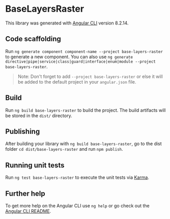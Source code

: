 # BaseLayersRaster

This library was generated with [Angular CLI](https://github.com/angular/angular-cli) version 8.2.14.

## Code scaffolding

Run `ng generate component component-name --project base-layers-raster` to generate a new component. You can also use `ng generate directive|pipe|service|class|guard|interface|enum|module --project base-layers-raster`.
> Note: Don't forget to add `--project base-layers-raster` or else it will be added to the default project in your `angular.json` file. 

## Build

Run `ng build base-layers-raster` to build the project. The build artifacts will be stored in the `dist/` directory.

## Publishing

After building your library with `ng build base-layers-raster`, go to the dist folder `cd dist/base-layers-raster` and run `npm publish`.

## Running unit tests

Run `ng test base-layers-raster` to execute the unit tests via [Karma](https://karma-runner.github.io).

## Further help

To get more help on the Angular CLI use `ng help` or go check out the [Angular CLI README](https://github.com/angular/angular-cli/blob/master/README.md).
